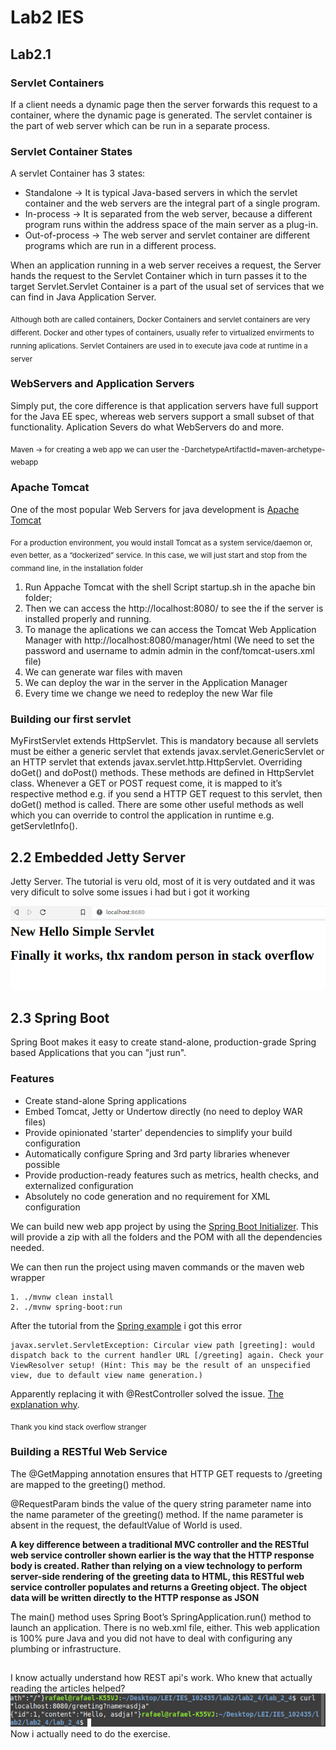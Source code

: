 # Lab2 IES
## Lab2.1

### Servlet Containers
If a client needs a dynamic page then the server forwards this request to a container, where the dynamic page is generated. The servlet container is the part of web server which can be run in a separate process.

### Servlet Container States
A servlet Container has 3 states:

* Standalone -> It is typical Java-based servers in which the servlet container and the web servers are the integral part of a single program. 
* In-process -> It is separated from the web server, because a different program runs within the address space of the main server as a plug-in.
* Out-of-process -> The web server and servlet container are different programs which are run in a different process. 

When an application running in a web server receives a request, the Server hands the request to the Servlet Container which in turn passes it to the target Servlet.Servlet Container is a part of the usual set of services that we can find in Java Application Server.


<sub> Although both are called containers, Docker Containers and servlet containers are very different. Docker and other types of containers, usually refer to virtualized envirments to running aplications. Servlet Containers are used in to execute java code at runtime in a server </sub>

### WebServers and Application Servers

Simply put, the core difference is that application servers have full support for the Java EE spec, whereas web servers support a small subset of that functionality. Aplication Severs do what WebServers do and more.

<sub>Maven -> for creating a web app we can user the -DarchetypeArtifactId=maven-archetype-webapp  </sub>

### Apache Tomcat

One of the most popular Web Servers for java development is [Apache Tomcat](https://tomcat.apache.org/)

<sub>For a production environment, you would install Tomcat as a system service/daemon or, even better, as a “dockerized” service. In this case, we will just start and stop from the command line, in the installation folder </sub>

1. Run Appache Tomcat with the shell Script startup.sh in the apache bin folder; 
2. Then we can access the http://localhost:8080/ to see the if the server is installed properly and running.
3. To manage the aplications we can access the Tomcat Web Application Manager with http://localhost:8080/manager/html  (We need to set the password and username to admin admin in the conf/tomcat-users.xml file)
4. We can generate war files with maven
5. We can deploy the war in the server in the Application Manager
6. Every time we change we need to redeploy the new War file

### Building our first servlet

MyFirstServlet extends HttpServlet. This is mandatory because all servlets must be either a generic servlet that extends javax.servlet.GenericServlet or an HTTP servlet that extends javax.servlet.http.HttpServlet.
Overriding doGet() and doPost() methods. These methods are defined in HttpServlet class. Whenever a GET or POST request come, it is mapped to it’s respective method e.g. if you send a HTTP GET request to this servlet, then doGet() method is called.
There are some other useful methods as well which you can override to control the application in runtime e.g. getServletInfo().


## 2.2 Embedded Jetty Server

Jetty Server. The tutorial is veru old, most of it is very outdated and it was very dificult to solve some issues i had but i got it working

<img src="https://github.com/Rafael-Remigio/IES_102435/blob/main/lab2/lab2_2/Screenshot_2022-10-18_00-13-03.png"></img>

## 2.3 Spring Boot

Spring Boot makes it easy to create stand-alone, production-grade Spring based Applications that you can "just run".

### Features
* Create stand-alone Spring applications
* Embed Tomcat, Jetty or Undertow directly (no need to deploy WAR files)
* Provide opinionated 'starter' dependencies to simplify your build configuration
* Automatically configure Spring and 3rd party libraries whenever possible
* Provide production-ready features such as metrics, health checks, and externalized configuration
* Absolutely no code generation and no requirement for XML configuration

We can build new web app project by using the [Spring Boot Initializer](https://start.spring.io/). This will provide a zip with all the folders and the POM with all the dependencies needed.

We can then run the project using maven commands or the maven web wrapper
```
1. ./mvnw clean install
2. ./mvnw spring-boot:run 
```

After the tutorial from the [Spring example](https://spring.io/guides/gs/serving-web-content/) i got this error
```
javax.servlet.ServletException: Circular view path [greeting]: would dispatch back to the current handler URL [/greeting] again. Check your ViewResolver setup! (Hint: This may be the result of an unspecified view, due to default view name generation.)
```
Apparently replacing it with @RestController solved the issue. [The explanation why](https://docs.spring.io/spring-framework/docs/current/reference/html/web.html#mvc-ann-controller).

<sub> Thank you kind stack overflow stranger </sub> 



### Building a RESTful Web Service

The @GetMapping annotation ensures that HTTP GET requests to /greeting are mapped to the greeting() method.

@RequestParam binds the value of the query string parameter name into the name parameter of the greeting() method. If the name parameter is absent in the request, the defaultValue of World is used.

**A key difference between a traditional MVC controller and the RESTful web service controller shown earlier is the way that the HTTP response body is created. Rather than relying on a view technology to perform server-side rendering of the greeting data to HTML, this RESTful web service controller populates and returns a Greeting object. The object data will be written directly to the HTTP response as JSON**

The main() method uses Spring Boot’s SpringApplication.run() method to launch an application. There is no web.xml file, either. This web application is 100% pure Java and you did not have to deal with configuring any plumbing or infrastructure.

##

I know actually understand how REST api's work. Who knew that actually reading the articles helped?
<img src="https://github.com/Rafael-Remigio/IES_102435/blob/main/lab2/lab2_4/Screenshot_2022-10-18_21-11-04.png"></img>
Now i actually need to do the exercise.

